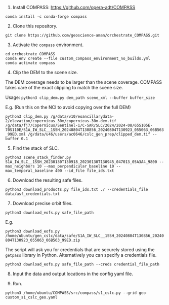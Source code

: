 1. Install COMPASS: https://github.com/opera-adt/COMPASS
   
`conda install -c conda-forge compass`

2. Clone this repository.

`git clone https://github.com/geoscience-aman/orchestrate_COMPASS.git`

3. Activate the `compass` environment.

```
cd orchestrate_COMPASS
conda env create --file custom_compass_environment_no_builds.yml
conda activate compass
```

4. Clip the DEM to the scene size. 

The DEM coverage needs to be larger than the scene coverage. COMPASS takes care of the exact clipping to match the scene size. 

Usage: 
`python3 clip_dem.py dem_path scene_xml --buffer buffer_size`

E.g. (Run this on the NCI to avoid copying over the full DEM)

`python3 clip_dem.py /g/data/v10/eoancillarydata-2/elevation/copernicus_30m/copernicus-30m-dem.tif /g/data/fj7/Copernicus/Sentinel-1/C-SAR/SLC/2024/2024-08/65S105E-70S110E/S1A_IW_SLC__1SSH_20240804T130856_20240804T130923_055063_06B563_99ED.xml /g/data/u46/users/ac0646/cslc_gen_prep/clipped_dem.tif --buffer 0.1`

5. Find the stack of SLC.

`python3 scene_stack_finder.py S1A_IW_SLC__1SSH_20230130T130918_20230130T130945_047013_05A3A4_9800 --max_neighbors 10 --max_perpendicular_baseline 10 --max_temporal_baseline 400 --id_file file_ids.txt`

6. Download the resulting safe files.

`python3 download_products.py file_ids.txt ./ --credentials_file data/asf_credentials.txt`

7. Download precise orbit files.

`python3 download_eofs.py safe_file_path`

E.g. 

`python3 download_eofs.py /home/ubuntu/gen_cslc/data/safe/S1A_IW_SLC__1SSH_20240804T130856_20240804T130923_055063_06B563_99ED.zip`

The script will ask you for credentials that are securely stored using the `getpass` library in Python. Alternatively you can specify a credentials file.

`python3 download_eofs.py safe_file_path --creds credential_file_path`

8. Input the data and output locations in the config yaml file. 

9. Run. 

`python3 /home/ubuntu/COMPASS/src/compass/s1_cslc.py --grid geo custom_s1_cslc_geo.yaml`
